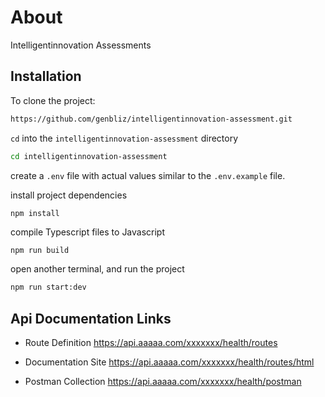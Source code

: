 # About
Intelligentinnovation Assessments

## Installation
To clone the project:
```bash
https://github.com/genbliz/intelligentinnovation-assessment.git
```
`cd` into the `intelligentinnovation-assessment` directory
```bash
cd intelligentinnovation-assessment
```

create a `.env` file with actual values similar to the `.env.example` file.

install project dependencies
```
npm install
```

compile Typescript files to Javascript
```bash
npm run build
```

open another terminal, and run the project
```bash
npm run start:dev
```

## Api Documentation Links
* Route Definition https://api.aaaaa.com/xxxxxxx/health/routes

* Documentation Site https://api.aaaaa.com/xxxxxxx/health/routes/html

* Postman Collection https://api.aaaaa.com/xxxxxxx/health/postman
